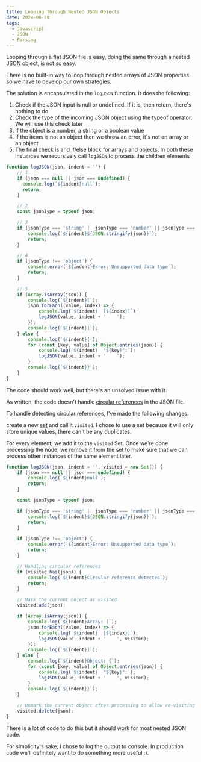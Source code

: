 ```yaml
---
title: Looping Through Nested JSON Objects
date: 2024-06-28
tags:
  - Javascript
  - JSON
  - Parsing
---
```


Looping through a flat JSON file is easy, doing the same through a nested JSON object, is not so easy.

There is no built-in way to loop through nested arrays of JSON properties so we have to develop our own strategies.

The solution is encapsulated in the `logJSON` function. It does the following:

1. Check if the JSON input is null or undefined. If it is, then return, there's nothing to do
2. Check the type of the incoming JSON object using the [typeof](https://developer.mozilla.org/en-US/docs/Web/JavaScript/Reference/Operators/typeof) operator. We will use this check later
3. If the object is a number, a string or a boolean value
4. If the items is not an object then we throw an error, it's not an array or an object
5. The final check is and if/else block for arrays and objects. In both these instances we recursively call `logJSON` to process the children elements

```js
function logJSON(json, indent = '') {
    // 1
    if (json === null || json === undefined) {
      console.log(`${indent}null`);
      return;
    }

    // 2
    const jsonType = typeof json;

    // 3
    if (jsonType === 'string' || jsonType === 'number' || jsonType === 'boolean') {
        console.log(`${indent}${JSON.stringify(json)}`);
        return;
    }

    // 4
    if (jsonType !== 'object') {
        console.error(`${indent}Error: Unsupported data type`);
        return;
    }

    // 5
    if (Array.isArray(json)) {
        console.log(`${indent}[`);
        json.forEach((value, index) => {
            console.log(`${indent}  [${index}]`);
            logJSON(value, indent + '    ');
        });
        console.log(`${indent}]`);
    } else {
        console.log(`${indent}{`);
        for (const [key, value] of Object.entries(json)) {
            console.log(`${indent}  "${key}":`);
            logJSON(value, indent + '    ');
        }
        console.log(`${indent}}`);
    }
}
```

The code should work well, but there's an unsolved issue with it.

As written, the code doesn't handle [circular references](https://www.geeksforgeeks.org/why-circular-reference-is-bad-in-javascript/) in the JSON file.

To handle detecting circular references, I've made the following changes.

create a new [set](https://developer.mozilla.org/en-US/docs/Web/JavaScript/Reference/Global_Objects/Set) and call it `visited`. I chose to use a set because it will only store unique values, there can't be any duplicates.

For every element, we add it to the `visited` Set. Once we're done processing the node, we remove it from the set to make sure that we can process other instances of the same element later.

```js
function logJSON(json, indent = '', visited = new Set()) {
    if (json === null || json === undefined) {
        console.log(`${indent}null`);
        return;
    }

    const jsonType = typeof json;

    if (jsonType === 'string' || jsonType === 'number' || jsonType === 'boolean') {
        console.log(`${indent}${JSON.stringify(json)}`);
        return;
    }

    if (jsonType !== 'object') {
        console.error(`${indent}Error: Unsupported data type`);
        return;
    }

    // Handling circular references
    if (visited.has(json)) {
        console.log(`${indent}Circular reference detected`);
        return;
    }

    // Mark the current object as visited
    visited.add(json);

    if (Array.isArray(json)) {
        console.log(`${indent}Array: [`);
        json.forEach((value, index) => {
            console.log(`${indent}  [${index}]`);
            logJSON(value, indent + '    ', visited);
        });
        console.log(`${indent}]`);
    } else {
        console.log(`${indent}Object: {`);
        for (const [key, value] of Object.entries(json)) {
            console.log(`${indent}  "${key}":`);
            logJSON(value, indent + '    ', visited);
        }
        console.log(`${indent}}`);
    }

    // Unmark the current object after processing to allow re-visiting in other branches
    visited.delete(json);
}
```

There is a lot of code to do this but it should work for most nested JSON code.

For simplicity's sake, I chose to log the output to console. In production code we'll definitely want to do something more useful :).
